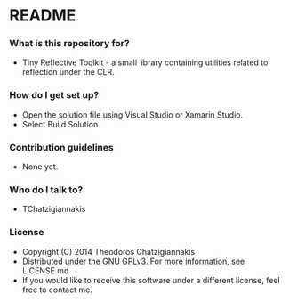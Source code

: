 # README #

### What is this repository for? ###

* Tiny Reflective Toolkit - a small library containing utilities related to reflection under the CLR.

### How do I get set up? ###

* Open the solution file using Visual Studio or Xamarin Studio.
* Select Build Solution.

### Contribution guidelines ###

* None yet.

### Who do I talk to? ###

* TChatzigiannakis

### License ###

* Copyright (C) 2014  Theodoros Chatzigiannakis
* Distributed under the GNU GPLv3. For more information, see LICENSE.md
* If you would like to receive this software under a different license, feel free to contact me.
